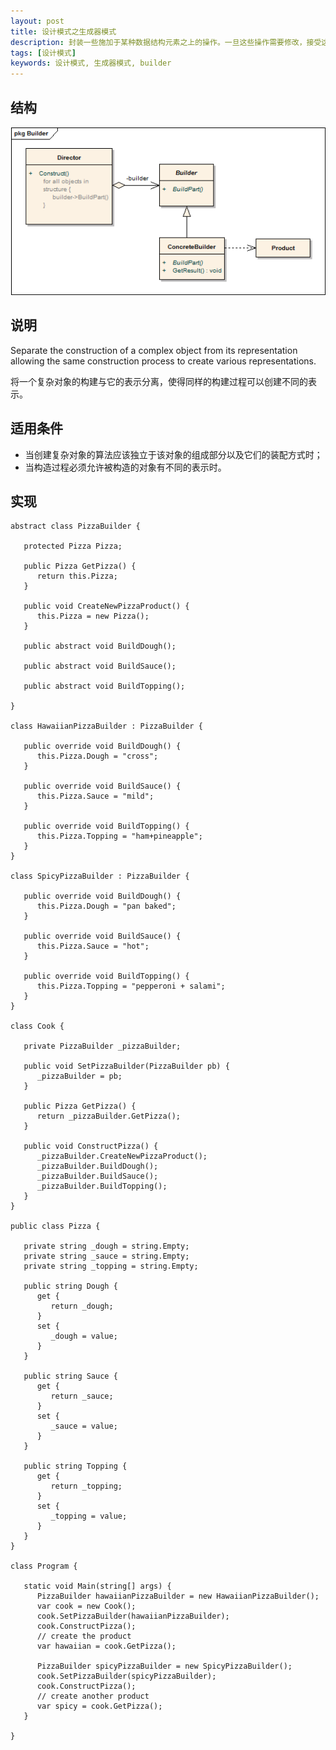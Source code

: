```yaml
---
layout: post
title: 设计模式之生成器模式
description: 封装一些施加于某种数据结构元素之上的操作。一旦这些操作需要修改，接受这个操作的数据结构可以保持不变
tags: [设计模式]
keywords: 设计模式, 生成器模式, builder
---
```


## 结构

![生成器模式](/assets/post-images/builder.png)

## 说明

Separate the construction of a complex object from its representation allowing the same construction process to create various representations.

将一个复杂对象的构建与它的表示分离，使得同样的构建过程可以创建不同的表示。

## 适用条件

- 当创建复杂对象的算法应该独立于该对象的组成部分以及它们的装配方式时；
- 当构造过程必须允许被构造的对象有不同的表示时。

## 实现

    abstract class PizzaBuilder {
    
       protected Pizza Pizza;
    
       public Pizza GetPizza() {
          return this.Pizza;
       }
    
       public void CreateNewPizzaProduct() {
          this.Pizza = new Pizza();
       }
    
       public abstract void BuildDough();
    
       public abstract void BuildSauce();
    
       public abstract void BuildTopping();
    
    }
    
    class HawaiianPizzaBuilder : PizzaBuilder {
    
       public override void BuildDough() {
          this.Pizza.Dough = "cross";
       }
    
       public override void BuildSauce() {
          this.Pizza.Sauce = "mild";
       }
    
       public override void BuildTopping() {
          this.Pizza.Topping = "ham+pineapple";
       }
    }
    
    class SpicyPizzaBuilder : PizzaBuilder {
    
       public override void BuildDough() {
          this.Pizza.Dough = "pan baked";
       }
    
       public override void BuildSauce() {
          this.Pizza.Sauce = "hot";
       }
    
       public override void BuildTopping() {
          this.Pizza.Topping = "pepperoni + salami";
       }
    }
    
    class Cook {
    
       private PizzaBuilder _pizzaBuilder;
    
       public void SetPizzaBuilder(PizzaBuilder pb) {
          _pizzaBuilder = pb;
       }
    
       public Pizza GetPizza() {
          return _pizzaBuilder.GetPizza();
       }
    
       public void ConstructPizza() {
          _pizzaBuilder.CreateNewPizzaProduct();
          _pizzaBuilder.BuildDough();
          _pizzaBuilder.BuildSauce();
          _pizzaBuilder.BuildTopping();
       }
    }
    
    public class Pizza {
    
       private string _dough = string.Empty;
       private string _sauce = string.Empty;
       private string _topping = string.Empty;
    
       public string Dough {
          get {
             return _dough;
          }
          set {
             _dough = value;
          }
       }
    
       public string Sauce {
          get {
             return _sauce;
          }
          set {
             _sauce = value;
          }
       }
    
       public string Topping {
          get {
             return _topping;
          }
          set {
             _topping = value;
          }
       }
    }
    
    class Program {
    
       static void Main(string[] args) {
          PizzaBuilder hawaiianPizzaBuilder = new HawaiianPizzaBuilder();
          var cook = new Cook();
          cook.SetPizzaBuilder(hawaiianPizzaBuilder);
          cook.ConstructPizza();
          // create the product
          var hawaiian = cook.GetPizza();
    
          PizzaBuilder spicyPizzaBuilder = new SpicyPizzaBuilder();
          cook.SetPizzaBuilder(spicyPizzaBuilder);
          cook.ConstructPizza();
          // create another product
          var spicy = cook.GetPizza();
       }
    
    }
